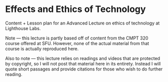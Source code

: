 # Effects and Ethics of Technology

Content + Lesson plan for an Advanced Lecture on ethics of technology at Lighthouse Labs.

Note — this lecture is partly based off of content from the CMPT 320 course offered at SFU. However, none of the actual material from that course is actually reproduced here.

Also to note — this lecture relies on readings and videos that are protected by copyright, so I will not post that material here in its entirety. Instead I will quote short passages and provide citations for those who wish to do further reading. 